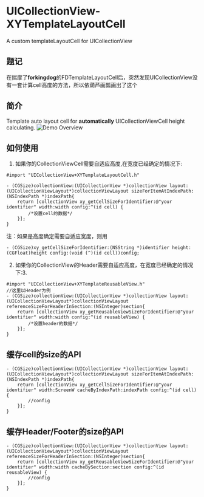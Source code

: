 # UICollectionView-XYTemplateLayoutCell
A custom templateLayoutCell for UICollectionView
## 题记
在揣摩了**forkingdog**的FDTemplateLayoutCell后，突然发现UICollectionView没有一套计算cell高度的方法，所以依葫芦画瓢画出了这个
## 简介
Template auto layout cell for **automatically** UICollectionViewCell height calculating.
![Demo Overview](https://github.com/fifyrio/UICollectionView-XYTemplateLayoutCell/blob/master/Screenshots/screenshots.gif)
## 如何使用

1. 如果你的CollectionViewCell需要自适应高度,在宽度已经确定的情况下: 

``` objc
#import "UICollectionView+XYTemplateLayoutCell.h"

- (CGSize)collectionView:(UICollectionView *)collectionView layout:(UICollectionViewLayout*)collectionViewLayout sizeForItemAtIndexPath:(NSIndexPath *)indexPath{
    return [collectionView xy_getCellSizeForIdentifier:@"your identifier" width:width config:^(id cell) {
        /*设置cell的数据*/
    }];
}
```
注：如果是高度确定需要自适应宽度，则用
``` objc
- (CGSize)xy_getCellSizeForIdentifier:(NSString *)identifier height:(CGFloat)height config:(void (^)(id cell))config;
```
2. 如果你的CollectionView的Header需要自适应高度，在宽度已经确定的情况下:3. 
``` objc
#import "UICollectionView+XYTemplateReusableView.h"
//这里以Header为例
- (CGSize)collectionView:(UICollectionView *)collectionView layout:(UICollectionViewLayout*)collectionViewLayout referenceSizeForHeaderInSection:(NSInteger)section{
    return [collectionView xy_getReusableViewSizeForIdentifier:@"your identifier" width:width config:^(id reusableView) {
        /*设置header的数据*/
    }];
}
```

## 缓存cell的size的API


``` objc
- (CGSize)collectionView:(UICollectionView *)collectionView layout:(UICollectionViewLayout*)collectionViewLayout sizeForItemAtIndexPath:(NSIndexPath *)indexPath{
    return [collectionView xy_getCellSizeForIdentifier:@"your identifier" width:ScreenW cacheByIndexPath:indexPath config:^(id cell) {
        //config
    }];
}
```
## 缓存Header/Footer的size的API
``` objc
- (CGSize)collectionView:(UICollectionView *)collectionView layout:(UICollectionViewLayout*)collectionViewLayout referenceSizeForHeaderInSection:(NSInteger)section{
    return [collectionView xy_getReusableViewSizeForIdentifier:@"your identifier" width:width cacheBySection:section config:^(id reusableView) {
        //config
    }];
}
```